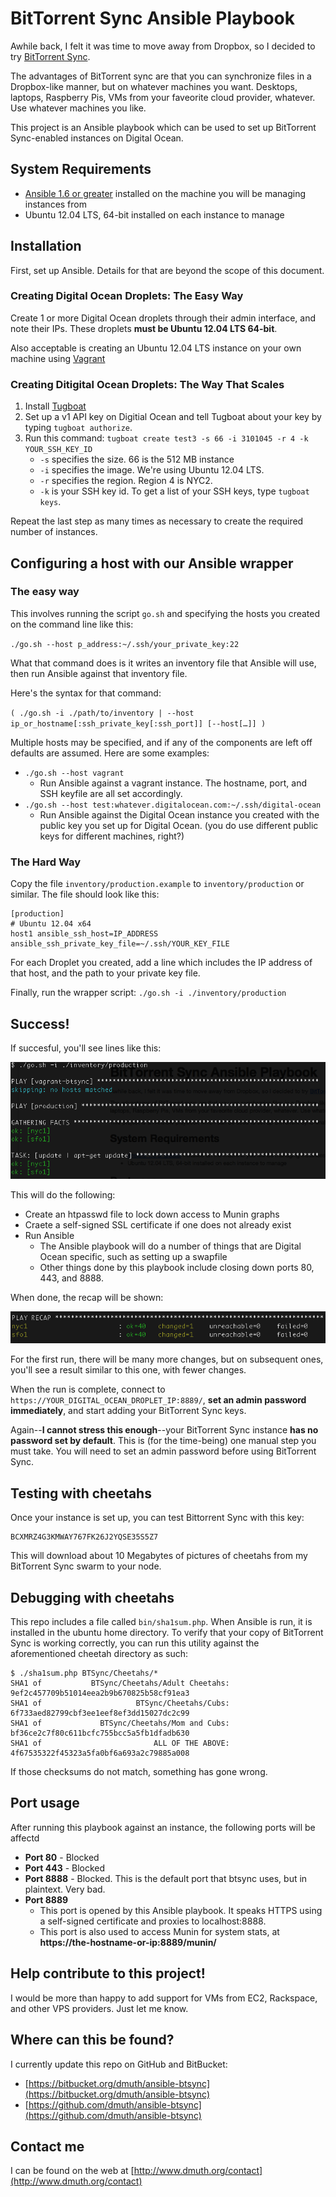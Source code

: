 
# BitTorrent Sync Ansible Playbook

Awhile back, I felt it was time to move away from Dropbox, so I decided to try [BitTorrent Sync](http://www.bittorrent.com/sync).

The advantages of BitTorrent sync are that you can synchronize files in a Dropbox-like manner, but on whatever machines you want.  Desktops, laptops, Raspberry Pis, VMs from your faveorite cloud provider, whatever.  Use whatever machines you like.

This project is an Ansible playbook which can be used to set up BitTorrent Sync-enabled instances on Digital Ocean.


## System Requirements

- [Ansible 1.6 or greater](http://www.ansible.com/home) installed on the machine you will be managing instances from
- Ubuntu 12.04 LTS, 64-bit installed on each instance to manage


## Installation

First, set up Ansible.  Details for that are beyond the scope of this document.


### Creating Digital Ocean Droplets: The Easy Way

Create 1 or more Digital Ocean droplets through their admin interface, and note their IPs.  These droplets **must be Ubuntu 12.04 LTS 64-bit**.

Also acceptable is creating an Ubuntu 12.04 LTS instance on your own machine using [Vagrant](http://www.vagrantup.com/)


### Creating Ditigital Ocean Droplets: The Way That Scales

1. Install [Tugboat](https://github.com/pearkes/tugboat)
1. Set up a v1 API key on Digitial Ocean and tell Tugboat about your key by typing `tugboat authorize`.
1. Run this command: `tugboat create test3 -s 66 -i 3101045 -r 4 -k YOUR_SSH_KEY_ID`
    - `-s` specifies the size.  66 is the 512 MB instance
    - `-i` specifies the image.  We're using Ubuntu 12.04 LTS.
    - `-r` specifies the region. Region 4 is NYC2.
    - `-k` is your SSH key id. To get a list of your SSH keys, type `tugboat keys`.

Repeat the last step as many times as necessary to create the required number of instances.



## Configuring a host with our Ansible wrapper


### The easy way

This involves running the script `go.sh` and specifying the hosts you created on the command line like this:

`./go.sh --host p_address:~/.ssh/your_private_key:22`

What that command does is it writes an inventory file that Ansible will use, then run Ansible against that inventory file.

Here's the syntax for that command:

`( ./go.sh -i ./path/to/inventory | --host ip_or_hostname[:ssh_private_key[:ssh_port]] [--host[…]] )`

Multiple hosts may be specified, and if any of the components are left off defaults are assumed.  Here are some examples:

- `./go.sh --host vagrant`
   - Run Ansible against a vagrant instance. The hostname, port, and SSH keyfile are all set accordingly.
- `./go.sh --host test:whatever.digitalocean.com:~/.ssh/digital-ocean`
   - Run Ansible against the Digital Ocean instance you created with the public key you set up for Digital Ocean. (you do use different public keys for different machines, right?)
   
   
### The Hard Way

Copy the file `inventory/production.example` to `inventory/production` or similar.  The file should look like this:

    [production] 
    # Ubuntu 12.04 x64
    host1 ansible_ssh_host=IP_ADDRESS ansible_ssh_private_key_file=~/.ssh/YOUR_KEY_FILE

For each Droplet you created, add a line which includes the IP address of that host, and the path to your private key file.

Finally, run the wrapper script: `./go.sh -i ./inventory/production`  


## Success!

If succesful, you'll see lines like this:

![Starting Ansible](images/ansible-start.png)

This will do the following:

- Create an htpasswd file to lock down access to Munin graphs
- Craete a self-signed SSL certificate if one does not already exist
- Run Ansible
    - The Ansible playbook will do a number of things that are Digital Ocean specific, such as setting up a swapfile
    - Other things done by this playbook include closing down ports 80, 443, and 8888.

When done, the recap will be shown:

![Starting Ansible](images/ansible-finish.png)

For the first run, there will be many more changes, but on subsequent ones, you'll see a result similar to this one, with fewer changes.

When the run is complete, connect to `https://YOUR_DIGITAL_OCEAN_DROPLET_IP:8889/`, **set an admin password immediately**, and start adding your BitTorrent Sync keys.

Again--**I cannot stress this enough**--your BitTorrent Sync instance **has no password set by default**.  This is (for the time-being) one manual step you must take.  You will need to set an admin password before using BitTorrent Sync.

## Testing with cheetahs

Once your instance is set up, you can test Bittorrent Sync with this key:

    BCXMRZ4G3KMWAY767FK26J2YQSE35S5Z7

This will download about 10 Megabytes of pictures of cheetahs from my BitTorrent Sync swarm to your node.


## Debugging with cheetahs

This repo includes a file called `bin/sha1sum.php`.  When Ansible is run, it is installed in the ubuntu home directory.  To verify that your copy of BitTorrent Sync is working correctly, you can run this utility against the aforementioned cheetah directory as such: 

    $ ./sha1sum.php BTSync/Cheetahs/* 
    SHA1 of           BTSync/Cheetahs/Adult Cheetahs: 9ef2c457709b51014eea2b9b670825b58cf91ea3
    SHA1 of                     BTSync/Cheetahs/Cubs: 6f733aed82799cbf3ee1eef8ef3dd15027dc2c99
    SHA1 of             BTSync/Cheetahs/Mom and Cubs: bf36ce2c7f80c611bcfc755bcc5a5fb1dfadb630
    SHA1 of                         ALL OF THE ABOVE: 4f67535322f45323a5fa0bf6a693a2c79885a008

If those checksums do not match, something has gone wrong.


## Port usage

After running this playbook against an instance, the following ports will be affectd

- **Port 80** - Blocked
- **Port 443** - Blocked
- **Port 8888** - Blocked. This is the default port that btsync uses, but in plaintext.  Very bad.
- **Port 8889**
	- This port is opened by this Ansible playbook.  It speaks HTTPS using a self-signed certificate and proxies to localhost:8888.
	- This port is also used to access Munin for system stats, at **https://the-hostname-or-ip:8889/munin/**


## Help contribute to this project!

I would be more than happy to add support for VMs from EC2, Rackspace, and other VPS providers.  Just let me know.


## Where can this be found?

I currently update this repo on GitHub and BitBucket:

- [https://bitbucket.org/dmuth/ansible-btsync](https://bitbucket.org/dmuth/ansible-btsync)
- [https://github.com/dmuth/ansible-btsync](https://github.com/dmuth/ansible-btsync)

## Contact me

I can be found on the web at [http://www.dmuth.org/contact](http://www.dmuth.org/contact)
